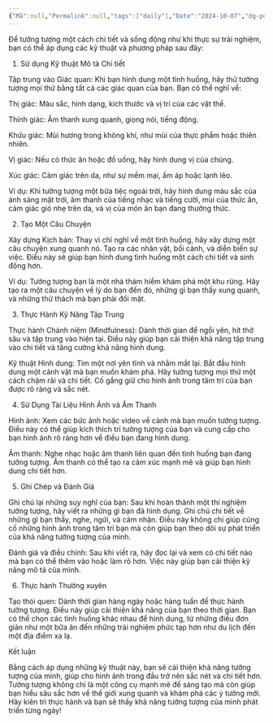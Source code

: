 ```yaml
---
{"Mã":null,"Permalink":null,"tags":["daily"],"Date":"2024-10-07","dg-publish":true,"dg-home":null,"permalink":"/daily/tmp/thi-nghiem-tu-duy-einstein/","dgPassFrontmatter":true,"noteIcon":"","updated":"2025-01-13T23:10:31.704+07:00"}
---
```


Để tưởng tượng một cách chi tiết và sống động như khi thực sự trải nghiệm, bạn có thể áp dụng các kỹ thuật và phương pháp sau đây:

1. Sử dụng Kỹ thuật Mô tả Chi tiết

Tập trung vào Giác quan: Khi bạn hình dung một tình huống, hãy thử tưởng tượng mọi thứ bằng tất cả các giác quan của bạn. Bạn có thể nghĩ về:

Thị giác: Màu sắc, hình dạng, kích thước và vị trí của các vật thể.

Thính giác: Âm thanh xung quanh, giọng nói, tiếng động.

Khứu giác: Mùi hương trong không khí, như mùi của thực phẩm hoặc thiên nhiên.

Vị giác: Nếu có thức ăn hoặc đồ uống, hãy hình dung vị của chúng.

Xúc giác: Cảm giác trên da, như sự mềm mại, ấm áp hoặc lạnh lẽo.


Ví dụ: Khi tưởng tượng một bữa tiệc ngoài trời, hãy hình dung màu sắc của ánh sáng mặt trời, âm thanh của tiếng nhạc và tiếng cười, mùi của thức ăn, cảm giác gió nhẹ trên da, và vị của món ăn bạn đang thưởng thức.


2. Tạo Một Câu Chuyện

Xây dựng Kịch bản: Thay vì chỉ nghĩ về một tình huống, hãy xây dựng một câu chuyện xung quanh nó. Tạo ra các nhân vật, bối cảnh, và diễn biến sự việc. Điều này sẽ giúp bạn hình dung tình huống một cách chi tiết và sinh động hơn.

Ví dụ: Tưởng tượng bạn là một nhà thám hiểm khám phá một khu rừng. Hãy tạo ra một câu chuyện về lý do bạn đến đó, những gì bạn thấy xung quanh, và những thử thách mà bạn phải đối mặt.


3. Thực Hành Kỹ Năng Tập Trung

Thực hành Chánh niệm (Mindfulness): Dành thời gian để ngồi yên, hít thở sâu và tập trung vào hiện tại. Điều này giúp bạn cải thiện khả năng tập trung vào chi tiết và tăng cường khả năng hình dung.

Kỹ thuật Hình dung: Tìm một nơi yên tĩnh và nhắm mắt lại. Bắt đầu hình dung một cảnh vật mà bạn muốn khám phá. Hãy tưởng tượng mọi thứ một cách chậm rãi và chi tiết. Cố gắng giữ cho hình ảnh trong tâm trí của bạn được rõ ràng và sắc nét.


4. Sử Dụng Tài Liệu Hình Ảnh và Âm Thanh

Hình ảnh: Xem các bức ảnh hoặc video về cảnh mà bạn muốn tưởng tượng. Điều này có thể giúp kích thích trí tưởng tượng của bạn và cung cấp cho bạn hình ảnh rõ ràng hơn về điều bạn đang hình dung.

Âm thanh: Nghe nhạc hoặc âm thanh liên quan đến tình huống bạn đang tưởng tượng. Âm thanh có thể tạo ra cảm xúc mạnh mẽ và giúp bạn hình dung chi tiết hơn.


5. Ghi Chép và Đánh Giá

Ghi chú lại những suy nghĩ của bạn: Sau khi hoàn thành một thí nghiệm tưởng tượng, hãy viết ra những gì bạn đã hình dung. Ghi chú chi tiết về những gì bạn thấy, nghe, ngửi, và cảm nhận. Điều này không chỉ giúp củng cố những hình ảnh trong tâm trí bạn mà còn giúp bạn theo dõi sự phát triển của khả năng tưởng tượng của mình.

Đánh giá và điều chỉnh: Sau khi viết ra, hãy đọc lại và xem có chi tiết nào mà bạn có thể thêm vào hoặc làm rõ hơn. Việc này giúp bạn cải thiện kỹ năng mô tả của mình.


6. Thực hành Thường xuyên

Tạo thói quen: Dành thời gian hàng ngày hoặc hàng tuần để thực hành tưởng tượng. Điều này giúp cải thiện khả năng của bạn theo thời gian. Bạn có thể chọn các tình huống khác nhau để hình dung, từ những điều đơn giản như một bữa ăn đến những trải nghiệm phức tạp hơn như du lịch đến một địa điểm xa lạ.


Kết luận

Bằng cách áp dụng những kỹ thuật này, bạn sẽ cải thiện khả năng tưởng tượng của mình, giúp cho hình ảnh trong đầu trở nên sắc nét và chi tiết hơn. Tưởng tượng không chỉ là một công cụ mạnh mẽ để sáng tạo mà còn giúp bạn hiểu sâu sắc hơn về thế giới xung quanh và khám phá các ý tưởng mới. Hãy kiên trì thực hành và bạn sẽ thấy khả năng tưởng tượng của mình phát triển từng ngày!

